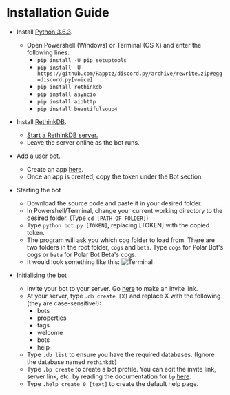 # Installation Guide

* Install [Python 3.6.3](https://www.python.org/downloads/).
  * Open Powershell (Windows) or Terminal (OS X) and enter the following lines:
    * `pip install -U pip setuptools`
    * `pip install -U https://github.com/Rapptz/discord.py/archive/rewrite.zip#egg=discord.py[voice]`
    * `pip install rethinkdb`
    * `pip install asyncio`
    * `pip install aiohttp`
    * `pip install beautifulsoup4`

* Install [RethinkDB](https://www.rethinkdb.com/).
  * [Start a RethinkDB server.](https://www.rethinkdb.com/docs/start-a-server/)
  * Leave the server online as the bot runs.
  
* Add a user bot.
  * Create an app [here](https://discordapp.com/developers/applications/me).
  * Once an app is created, copy the token under the Bot section.
  
* Starting the bot
  * Download the source code and paste it in your desired folder.
  * In Powershell/Terminal, change your current working directory to the desired folder. (Type `cd [PATH OF FOLDER]`)
  * Type `python bot.py [TOKEN]`, replacing [TOKEN] with the copied token.
  * The program will ask you which cog folder to load from. There are two folders in the root folder, `cogs` and `beta`. Type `cogs` for Polar Bot's cogs or `beta` for Polar Bot Beta's cogs.
  * It would look something like this: ![Terminal](https://i.imgur.com/OJttfxq.png)
  
* Initialising the bot
  * Invite your bot to your server. Go [here](https://discordapi.com/permissions.html) to make an invite link.
  * At your server, type `.db create [X]` and replace X with the following (they are case-sensitive!):
    * bots
    * properties
    * tags
    * welcome
    * bots
    * help
  * Type `.db list` to ensure you have the required databases. (Ignore the database named `rethinkdb`)
  * Type `.bp create` to create a bot profile. You can edit the invite link, server link, etc. by reading the documentation for `bp` [here](https://github.com/polar-rex/Polar-Bot#bot-owner-only).
  * Type `.help create 0 [text]` to create the default help page.